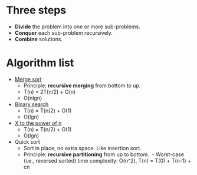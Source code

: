 # Three steps
- **Divide** the problem into one or more sub-problems.
- **Conquer** each sub-problem recursively.
- **Combine** solutions.

# Algorithm list
- [Merge sort](https://github.com/gaoisbest/Basic-Algorithms/blob/master/Divide_and_Conquer/Merge_sort.py)
  - Principle: **recursive merging** from bottom to up.
  - T(n) = 2T(n/2) + O(n)
  - O(nlgn)
- [Binary search](https://github.com/gaoisbest/Basic-Algorithms/blob/master/Divide_and_Conquer/Binary_search.py)
  - T(n) = T(n/2) + O(1)
  - O(lgn)
- [X to the power of n](https://github.com/gaoisbest/Basic-Algorithms/blob/master/Divide_and_Conquer/X_power_n.py)
  - T(n) = T(n/2) + O(1)
  - O(lgn)
- Quick sort
  - Sort in place, no extra space. Like insertion sort.
  - Principle: **recursive partitioning** from up to bottom.
  - Worst-case (i.e., reversed sorted) time complexity: O(n^2), T(n) = T(0) + T(n-1) + cn
